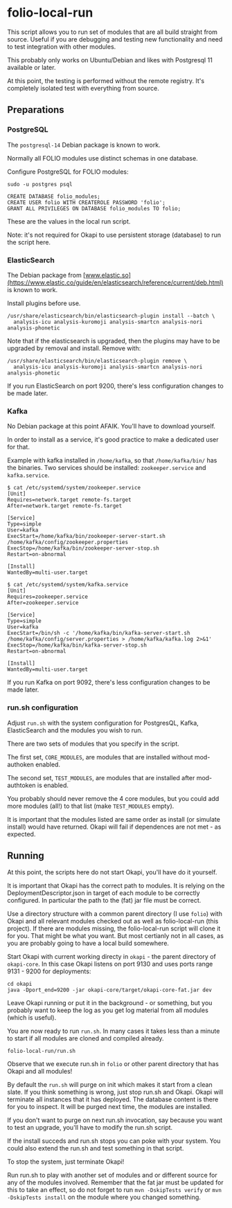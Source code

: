 # folio-local-run

This script allows you to run set of modules that are all build straight
from source. Useful if you are debugging and testing new functionality
and need to test integration with other modules.

This probably only works on Ubuntu/Debian and likes with Postgresql 11
available or later.

At this point, the testing is performed without the remote registry.
It's completely isolated test with everything from source.

## Preparations

### PostgreSQL

The `postgresql-14` Debian package is known to work.

Normally all FOLIO modules use distinct schemas in one database.

Configure PostgreSQL for FOLIO modules:

    sudo -u postgres psql

    CREATE DATABASE folio_modules;
    CREATE USER folio WITH CREATEROLE PASSWORD 'folio';
    GRANT ALL PRIVILEGES ON DATABASE folio_modules TO folio;

These are the values in the local run script.

Note: it's not required for Okapi to use persistent storage (database)
to run the script here.

### ElasticSearch

The Debian package from
[www.elastic.so](https://www.elastic.co/guide/en/elasticsearch/reference/current/deb.html) is known to work.

Install plugins before use. 

    /usr/share/elasticsearch/bin/elasticsearch-plugin install --batch \
      analysis-icu analysis-kuromoji analysis-smartcn analysis-nori analysis-phonetic

Note that if the elasticsearch is upgraded, then the plugins may have to
be upgraded by removal and install. Remove with:

    /usr/share/elasticsearch/bin/elasticsearch-plugin remove \
      analysis-icu analysis-kuromoji analysis-smartcn analysis-nori analysis-phonetic

If you run ElasticSearch on port 9200, there's less configuration
changes to be made later.

### Kafka

No Debian package at this point AFAIK. You'll have to download yourself.

In order to install as a service, it's good practice to make a dedicated
user for that.

Example with kafka installed in `/home/kafka`, so that
`/home/kafka/bin/` has the binaries. Two services should be installed:
`zookeeper.service` and `kafka.service`.

```
$ cat /etc/systemd/system/zookeeper.service 
[Unit]
Requires=network.target remote-fs.target
After=network.target remote-fs.target

[Service]
Type=simple
User=kafka
ExecStart=/home/kafka/bin/zookeeper-server-start.sh /home/kafka/config/zookeeper.properties
ExecStop=/home/kafka/bin/zookeeper-server-stop.sh
Restart=on-abnormal

[Install]
WantedBy=multi-user.target
```

```
$ cat /etc/systemd/system/kafka.service 
[Unit]
Requires=zookeeper.service
After=zookeeper.service

[Service]
Type=simple
User=kafka
ExecStart=/bin/sh -c '/home/kafka/bin/kafka-server-start.sh /home/kafka/config/server.properties > /home/kafka/kafka.log 2>&1'
ExecStop=/home/kafka/bin/kafka-server-stop.sh
Restart=on-abnormal

[Install]
WantedBy=multi-user.target
```

If you run Kafka on port 9092, there's less configuration
changes to be made later.

### run.sh configuration

Adjust `run.sh` with the system configuration for PostgresQL,
Kafka, ElasticSearch and the modules you wish to run.

There are two sets of modules that you specify in the script.

The first set, `CORE_MODULES`, are modules that are installed
without mod-authoken enabled.

The second set, `TEST_MODULES`, are modules that are installed
after mod-authtoken is enabled.

You probably should never remove the 4 core modules, but you could
add more modules (all!) to that list (make `TEST_MODULES` empty).

It is important that the modules listed are same order as install
(or simulate install) would have returned. Okapi will fail if
dependences are not met - as expected.

## Running

At this point, the scripts here do not start Okapi, you'll have do it
yourself.

It is important that Okapi has the correct path to modules. It is relying
on the DeploymentDescriptor.json in target of each module to be correctly
configured. In particular the path to the (fat) jar file must be correct.

Use a directory structure with a common parent directory (I use `folio`) with
Okapi and all relevant modules checked out as well as folio-local-run (this
project). If there are modules missing, the folio-local-run script will
clone it for you. That might be what you want. But most certianly not
in all cases, as you are probably going to have a local build somewhere.

Start Okapi with current working directy in `okapi` - the parent directory
of `okapi-core`. In this case Okapi listens on port 9130 and uses ports range 9131 - 9200 for deployments:

    cd okapi
    java -Dport_end=9200 -jar okapi-core/target/okapi-core-fat.jar dev

Leave Okapi running or put it in the background - or something, but you
probably want to keep the log as you get log material from all modules
(which is useful).

You are now ready to run `run.sh`. In many cases it takes less than a minute
to start if all modules are cloned and compiled already.

    folio-local-run/run.sh

Observe that we execute run.sh in `folio` or other parent directory
that has Okapi and all modules!

By default the `run.sh` will purge on init which makes it start from a
clean slate. If you think something is wrong, just stop run.sh and Okapi.
Okapi will terminate all instances that it has deployed. The database
content is there for you to inspect. It will be purged next time, the
modules are installed.

If you don't want to purge on next run.sh invocation, say because you want
to test an upgrade, you'll have to modify the run.sh script.

If the install succeds and run.sh stops you can poke with your system.
You could also extend the run.sh and test something in that script.

To stop the system, just terminate Okapi!

Run run.sh to play with another set of modules and or different source for
any of the modules involved. Remember that the fat jar must be updated for this
to take an effect, so do not forget to run `mvn -DskipTests verify` or
`mvn -DskipTests install` on the module where you changed something.


